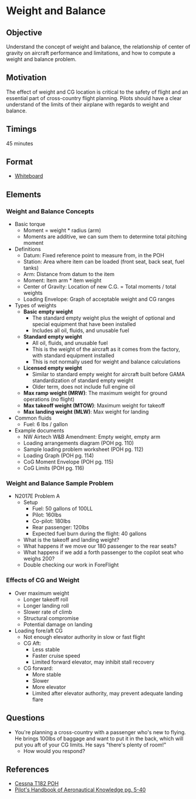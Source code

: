 # Weight and Balance

## Objective

Understand the concept of weight and balance, the relationship of center of gravity on aircraft performance and limitations, and how to compute a weight and balance problem.

## Motivation

The effect of weight and CG location is critical to the safety of flight and an essential part of cross-country flight planning. Pilots should have a clear understand of the limits of their airplane with regards to weight and balance.

## Timings

45 minutes

## Format

- [Whiteboard](/slides/weight-and-balance.pdf)

## Elements

### Weight and Balance Concepts

- Basic torque
  - Moment = weight \* radius (arm)
  - Moments are additive, we can sum them to determine total pitching moment
- Definitions
  - Datum: Fixed reference point to measure from, in the POH
  - Station: Area where item can be loaded (front seat, back seat, fuel tanks)
  - Arm: Distance from datum to the item
  - Moment: Item arm \* item weight
  - Center of Gravity: Location of new C.G. = Total moments / total weights
  - Loading Envelope: Graph of acceptable weight and CG ranges
- Types of weights
  - **Basic empty weight**
    - The standard empty weight plus the weight of optional and special equipment that have been installed
    - Includes all oil, fluids, and unusable fuel
  - **Standard empty weight**
    - All oil, fluids, and unusable fuel
    - This is the weight of the aircraft as it comes from the factory, with
      standard equipment installed
    - This is not normally used for weight and balance calculations
  - **Licensed empty weight**
    - Similar to standard empty weight for aircraft built before GAMA standardization of standard empty weight
    - Older term, does not include full engine oil
  - **Max ramp weight (MRW)**: The maximum weight for ground operations (no flight)
  - **Max takeoff weight (MTOW)**: Maximum weight for takeoff
  - **Max landing weight (MLW)**: Max weight for landing
- Common fluids
  - Fuel: 6 lbs / gallon
- Example documents
  - NW Airtech W&B Amendment: Empty weight, empty arm
  - Loading arrangements diagram (POH pg. 110)
  - Sample loading problem worksheet (POH pg. 112)
  - Loading Graph (POH pg. 114)
  - CoG Moment Envelope (POH pg. 115)
  - CoG Limits (POH pg. 116)

<div className="callout">

### Weight and Balance Sample Problem

- N2017E Problem A
  - Setup
    - Fuel: 50 gallons of 100LL
    - Pilot: 160lbs
    - Co-pilot: 180lbs
    - Rear passenger: 120lbs
    - Expected fuel burn during the flight: 40 gallons
  - What is the takeoff and landing weight?
  - What happens if we move our 180 passenger to the rear seats?
  - What happens if we add a forth passenger to the copilot seat who weighs 200?
  - Double checking our work in ForeFlight

</div>

### Effects of CG and Weight

- Over maximum weight
  - Longer takeoff roll
  - Longer landing roll
  - Slower rate of climb
  - Structural compromise
  - Potential damage on landing
- Loading fore/aft CG
  - Not enough elevator authority in slow or fast flight
  - CG Aft:
    - Less stable
    - Faster cruise speed
    - Limited forward elevator, may inhibit stall recovery
  - CG forward:
    - More stable
    - Slower
    - More elevator
    - Limited after elevator authority, may prevent adequate landing flare

## Questions

- You're planning a cross-country with a passenger who's new to flying. He brings 100lbs of baggage and want to put it in the back, which will put you aft of your CG limits. He says "there's plenty of room!"
  - How would you respond?

## References

- [Cessna T182 POH](https://www.mattbeyer.com/poh/CT182-POH.pdf)
- [Pilot's Handbook of Aeronautical Knowledge pg. 5-40](/_references/PHAK/5-40)
